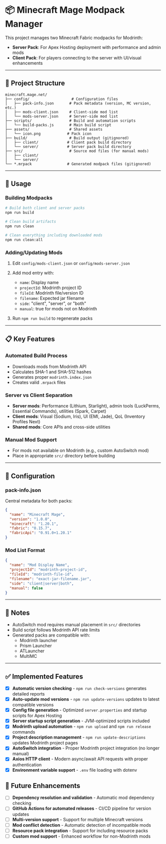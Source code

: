 
# 📦 Minecraft Mage Modpack Manager

This project manages two Minecraft Fabric modpacks for Modrinth:
- **Server Pack**: For Apex Hosting deployment with performance and admin mods
- **Client Pack**: For players connecting to the server with UI/visual enhancements

---

## 🎯 Project Structure

```
minecraft.mage.net/
├── config/                   # Configuration files
│   ├── pack-info.json       # Pack metadata (version, MC version, etc.)
│   ├── mods-client.json     # Client-side mod list
│   └── mods-server.json     # Server-side mod list
├── scripts/                 # Build and automation scripts
│   └── build-packs.js       # Main build script
├── assets/                  # Shared assets
│   └── icon.png            # Pack icon
├── build/                   # Build output (gitignored)
│   ├── client/             # Client pack build directory
│   └── server/             # Server pack build directory
├── src/                     # Source mod files (for manual mods)
│   ├── client/
│   └── server/
└── *.mrpack                # Generated modpack files (gitignored)
```

---

## 🚀 Usage

### Building Modpacks

```bash
# Build both client and server packs
npm run build

# Clean build artifacts
npm run clean

# Clean everything including downloaded mods
npm run clean:all
```

### Adding/Updating Mods

1. Edit `config/mods-client.json` or `config/mods-server.json`
2. Add mod entry with:
   - `name`: Display name
   - `projectId`: Modrinth project ID
   - `fileId`: Modrinth file/version ID
   - `filename`: Expected jar filename
   - `side`: "client", "server", or "both"
   - `manual`: true for mods not on Modrinth

3. Run `npm run build` to regenerate packs

---

## 📋 Key Features

### Automated Build Process
- Downloads mods from Modrinth API
- Calculates SHA-1 and SHA-512 hashes
- Generates proper `modrinth.index.json`
- Creates valid `.mrpack` files

### Server vs Client Separation
- **Server mods**: Performance (Lithium, Starlight), admin tools (LuckPerms, Essential Commands), utilities (Spark, Carpet)
- **Client mods**: Visual (Sodium, Iris), UI (EMI, Jade), QoL (Inventory Profiles Next)
- **Shared mods**: Core APIs and cross-side utilities

### Manual Mod Support
- For mods not available on Modrinth (e.g., custom AutoSwitch mod)
- Place in appropriate `src/` directory before building

---

## 🔧 Configuration

### pack-info.json
Central metadata for both packs:
```json
{
  "name": "Minecraft Mage",
  "version": "1.0.0",
  "minecraft": "1.20.1",
  "fabric": "0.15.7",
  "fabricApi": "0.91.0+1.20.1"
}
```

### Mod List Format
```json
{
  "name": "Mod Display Name",
  "projectId": "modrinth-project-id",
  "fileId": "modrinth-file-id",
  "filename": "exact-jar-filename.jar",
  "side": "client|server|both",
  "manual": false
}
```

---

## 📝 Notes

- AutoSwitch mod requires manual placement in `src/` directories
- Build script follows Modrinth API rate limits
- Generated packs are compatible with:
  - Modrinth launcher
  - Prism Launcher
  - ATLauncher
  - MultiMC

---

## ✅ Implemented Features

- [x] **Automatic version checking** - `npm run check-versions` generates detailed reports
- [x] **Auto-update mod versions** - `npm run update-versions` updates to latest compatible versions
- [x] **Config file generation** - Optimized `server.properties` and startup scripts for Apex Hosting
- [x] **Server startup script generation** - JVM-optimized scripts included
- [x] **Modrinth upload automation** - `npm run upload` and `npm run release` commands
- [x] **Project description management** - `npm run update-descriptions` updates Modrinth project pages
- [x] **AutoSwitch integration** - Proper Modrinth project integration (no longer manual)
- [x] **Axios HTTP client** - Modern async/await API requests with proper authentication
- [x] **Environment variable support** - `.env` file loading with dotenv

## 🚧 Future Enhancements

- [ ] **Dependency resolution and validation** - Automatic mod dependency checking
- [ ] **GitHub Actions for automated releases** - CI/CD pipeline for version updates  
- [ ] **Multi-version support** - Support for multiple Minecraft versions
- [ ] **Mod conflict detection** - Automatic detection of incompatible mods
- [ ] **Resource pack integration** - Support for including resource packs
- [ ] **Custom mod support** - Enhanced workflow for non-Modrinth mods
